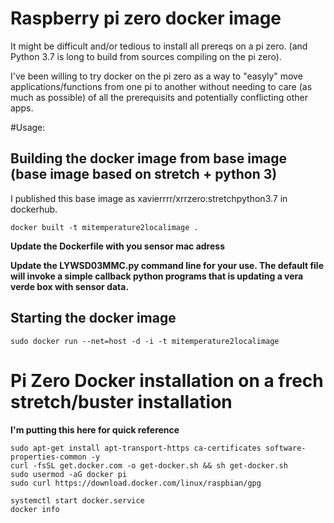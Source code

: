
# Raspberry pi zero docker image

It might be difficult and/or tedious to install all prereqs on a pi zero.
(and Python 3.7 is long to build from sources compiling on the pi zero).

I've been willing to try docker on the pi zero as a way to "easyly" move applications/functions from one pi to another without needing to care (as much as possible) of all the prerequisits and potentially conflicting other apps.

#Usage:

## Building the docker image from base image (base image based on stretch + python 3)

I published this base image as xavierrrr/xrrzero:stretchpython3.7 in dockerhub. 

```
docker built -t mitemperature2localimage . 
```

**Update the Dockerfile with you sensor mac adress**

**Update the LYWSD03MMC.py command line for your use. The default file will invoke a simple callback python programs that is updating a vera verde box with sensor data.**

## Starting the docker image
```
sudo docker run --net=host -d -i -t mitemperature2localimage
```

# Pi Zero Docker installation on a frech stretch/buster installation

**I'm putting this here for quick reference**

```
sudo apt-get install apt-transport-https ca-certificates software-properties-common -y
curl -fsSL get.docker.com -o get-docker.sh && sh get-docker.sh
sudo usermod -aG docker pi
sudo curl https://download.docker.com/linux/raspbian/gpg

systemctl start docker.service
docker info
```
